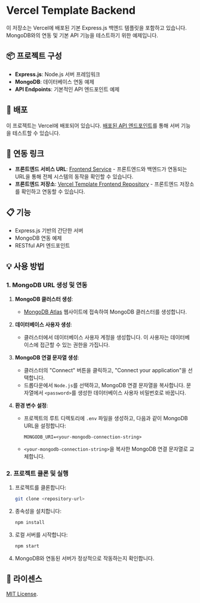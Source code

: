 # Vercel Template Backend

이 저장소는 Vercel에 배포된 기본 Express.js 백엔드 템플릿을 포함하고 있습니다. MongoDB와의 연동 및 기본 API 기능을 테스트하기 위한 예제입니다.

## 📦 프로젝트 구성

- **Express.js**: Node.js 서버 프레임워크
- **MongoDB**: 데이터베이스 연동 예제
- **API Endpoints**: 기본적인 API 엔드포인트 예제

## 🚀 배포

이 프로젝트는 Vercel에 배포되어 있습니다. [배포된 API 엔드포인트](https://vercel-template-backend.vercel.app/api/todos)를 통해 서버 기능을 테스트할 수 있습니다.

## 🔗 연동 링크

- **프론트엔드 서비스 URL**: [Frontend Service](https://vercel-template-frontend.vercel.app/) - 프론트엔드와 백엔드가 연동되는 URL을 통해 전체 시스템의 동작을 확인할 수 있습니다.
- **프론트엔드 저장소**: [Vercel Template Frontend Repository](https://github.com/sssssubin/vercel-template-frontend) - 프론트엔드 저장소를 확인하고 연동할 수 있습니다.

## 📋 기능

- Express.js 기반의 간단한 서버
- MongoDB 연동 예제
- RESTful API 엔드포인트

## 💡 사용 방법

### 1. MongoDB URL 생성 및 연동

1. **MongoDB 클러스터 생성**:

   - [MongoDB Atlas](https://www.mongodb.com/cloud/atlas) 웹사이트에 접속하여 MongoDB 클러스터를 생성합니다.

2. **데이터베이스 사용자 생성**:

   - 클러스터에서 데이터베이스 사용자 계정을 생성합니다. 이 사용자는 데이터베이스에 접근할 수 있는 권한을 가집니다.

3. **MongoDB 연결 문자열 생성**:

   - 클러스터의 "Connect" 버튼을 클릭하고, "Connect your application"을 선택합니다.
   - 드롭다운에서 `Node.js`를 선택하고, MongoDB 연결 문자열을 복사합니다. 문자열에서 `<password>`를 생성한 데이터베이스 사용자 비밀번호로 바꿉니다.

4. **환경 변수 설정**:
   - 프로젝트의 루트 디렉토리에 `.env` 파일을 생성하고, 다음과 같이 MongoDB URL을 설정합니다:
     ```env
     MONGODB_URI=<your-mongodb-connection-string>
     ```
   - `<your-mongodb-connection-string>`을 복사한 MongoDB 연결 문자열로 교체합니다.

### 2. 프로젝트 클론 및 실행

1. 프로젝트를 클론합니다:

   ```bash
   git clone <repository-url>

   ```

2. 종속성을 설치합니다:

   ```bash
   npm install

   ```

3. 로컬 서버를 시작합니다:

   ```bash
   npm start

   ```

4. MongoDB와 연동된 서버가 정상적으로 작동하는지 확인합니다.

## 📝 라이센스

[MIT License](LICENSE).
